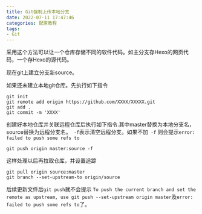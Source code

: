 ```yaml
---
title: Git强制上传本地分支
date: 2022-07-11 17:47:46
categories: 配置教程
tags:
- Git
---
```


采用这个方法可以让一个仓库存储不同的软件代码。如主分支存Hexo的网页代码，一个存Hexo的源代码。

现在git上建立分支新source。

如果还未建立本地git仓库。先执行如下指令

```shell
git init
git remote add origin https://github.com/XXXX/XXXXX.git 
git add .
git commit -m 'XXXX'
```

创建好本地仓库并关联远程仓库后执行如下指令.其中master替换为本地分支名，source替换为远程分支名。` -f`表示清空远程分支。如果不加` -f` 则会提示`error: failed to push some refs to`

```shell
git push origin master:source -f
```

这样处理以后再拉取仓库，并设置追踪

```shell
git pull origin source:master
git branch --set-upstream-to origin/source
```

后续更新文件后`git push`就不会提示 `To push the current branch and set the remote as upstream, use git push --set-upstream origin master`及`error: failed to push some refs to`了。

